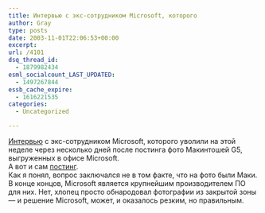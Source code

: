 ```yaml
---
title: Интервью с экс-сотрудником Microsoft, которого
author: Gray
type: posts
date: 2003-11-01T22:06:53+00:00
excerpt:
url: /4101
dsq_thread_id:
  - 1879982434
esml_socialcount_LAST_UPDATED:
  - 1497267844
essb_cache_expire:
  - 1616221535
categories:
  - Uncategorized

---
```








<a href="http://www.betanews.com/article.php3?sid=1067645731" target="_blank">Интервью</a> с экс-сотрудником Microsoft, которого уволили на этой неделе через несколько дней после постинга фото Макинтошей G5, выгруженных в офисе Microsoft.  
А вот и сам <a href="http://www.michaelhanscom.com/eclecticism/2003/10/even_microsoft_.html" target="_blank">постинг</a>.  
Как я понял, вопрос заключался не в том факте, что на фото были Маки. В конце концов, Microsoft является крупнейшим производителем ПО для них. Нет, хлопец просто обнародовал фотографии из закрытой зоны &#8212; и решение Microsoft, может, и оказалось резким, но правильным.